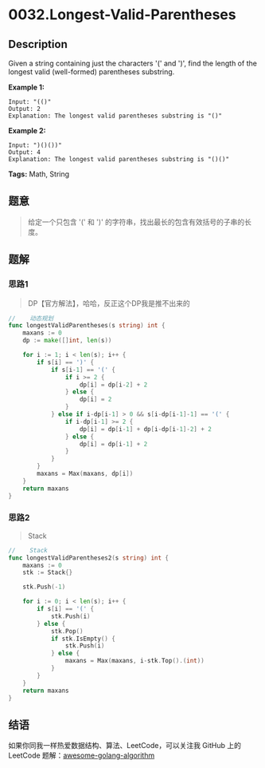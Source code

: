 # 0032.Longest-Valid-Parentheses

## Description

Given a string containing just the characters '\(' and '\)', find the length of the longest valid \(well-formed\) parentheses substring.

**Example 1:**

```text
Input: "(()"
Output: 2
Explanation: The longest valid parentheses substring is "()"
```

**Example 2:**

```text
Input: ")()())"
Output: 4
Explanation: The longest valid parentheses substring is "()()"
```

**Tags:** Math, String

## 题意

> 给定一个只包含 '\(' 和 '\)' 的字符串，找出最长的包含有效括号的子串的长度。

## 题解

### 思路1

> DP【官方解法】，哈哈，反正这个DP我是推不出来的

```go
//    动态规划
func longestValidParentheses(s string) int {
    maxans := 0
    dp := make([]int, len(s))

    for i := 1; i < len(s); i++ {
        if s[i] == ')' {
            if s[i-1] == '(' {
                if i >= 2 {
                    dp[i] = dp[i-2] + 2
                } else {
                    dp[i] = 2
                }
            } else if i-dp[i-1] > 0 && s[i-dp[i-1]-1] == '(' {
                if i-dp[i-1] >= 2 {
                    dp[i] = dp[i-1] + dp[i-dp[i-1]-2] + 2
                } else {
                    dp[i] = dp[i-1] + 2
                }
            }
        }
        maxans = Max(maxans, dp[i])
    }
    return maxans
}
```

### 思路2

> Stack

```go
//    Stack
func longestValidParentheses2(s string) int {
    maxans := 0
    stk := Stack{}

    stk.Push(-1)

    for i := 0; i < len(s); i++ {
        if s[i] == '(' {
            stk.Push(i)
        } else {
            stk.Pop()
            if stk.IsEmpty() {
                stk.Push(i)
            } else {
                maxans = Max(maxans, i-stk.Top().(int))
            }
        }
    }
    return maxans
}
```

## 结语

如果你同我一样热爱数据结构、算法、LeetCode，可以关注我 GitHub 上的 LeetCode 题解：[awesome-golang-algorithm](https://github.com/Golang-Solutions/awesome-golang-algorithm/tree/master/src/0031.Next-Permutation)

